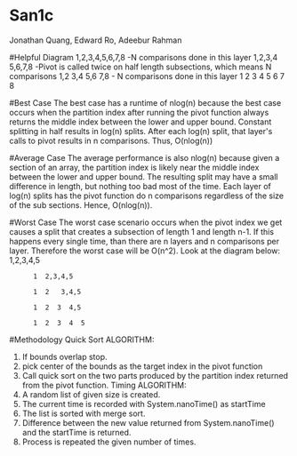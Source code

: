 # San1c
Jonathan Quang, Edward Ro, Adeebur Rahman 

#Helpful Diagram
                                 1,2,3,4,5,6,7,8              -N comparisons done in this layer
                              1,2,3,4      5,6,7,8            -Pivot is called twice on half length subsections, which means N comparisons
                            1,2    3,4      5,6   7,8         - N comparisons done in this layer
                           1  2   3   4    5   6   7  8


#Best Case
The best case has a runtime of nlog(n) because the best case occurs when the partition index after running the pivot function always
returns the middle index between the lower and upper bound. Constant splitting in half results in log(n) splits. After each log(n) split,
that layer's calls to pivot results in n comparisons. Thus, O(nlog(n))

#Average Case
The average performance is also nlog(n) because given a section of an array, the partition index is likely near the middle index between
the lower and upper bound. The resulting split may have a small difference in length, but nothing too bad most of the time. Each layer of
log(n) splits has the pivot function do n comparisons regardless of the size of the sub sections. Hence, O(nlog(n)).

#Worst Case
The worst case scenario occurs when the pivot index we get causes a split that creates a subsection of length 1 and length n-1. If this
happens every single time, than there are n layers and n comparisons per layer. Therefore the worst case will be O(n^2). Look at the
diagram below:
          1,2,3,4,5  
          
          1  2,3,4,5  
          
          1  2   3,4,5 
          
          1  2  3  4,5  
          
          1  2  3  4  5 

#Methodology
  Quick Sort ALGORITHM:
   1. If bounds overlap stop.
   2. pick center of the bounds as the target index in the pivot function
   3. Call quick sort on the two parts produced by the partition index returned
      from the pivot function.
   Timing ALGORITHM:
  1. A random list of given size is created.
  2. The current time is recorded with System.nanoTime() as startTime
  3. The list is sorted with merge sort.
  4. Difference between the new value returned from System.nanoTime() and the startTime is returned.
  5. Process is repeated the given number of times.
